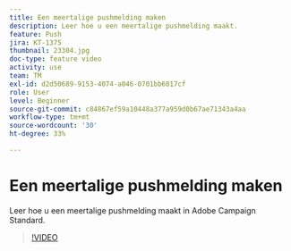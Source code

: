 ```yaml
---
title: Een meertalige pushmelding maken
description: Leer hoe u een meertalige pushmelding maakt.
feature: Push
jira: KT-1375
thumbnail: 23304.jpg
doc-type: feature video
activity: use
team: TM
exl-id: d2d50689-9153-4074-a046-0701bb6017cf
role: User
level: Beginner
source-git-commit: c84867ef59a10448a377a959d0b67ae71343a4aa
workflow-type: tm+mt
source-wordcount: '30'
ht-degree: 33%

---
```


# Een meertalige pushmelding maken

Leer hoe u een meertalige pushmelding maakt in Adobe Campaign Standard.

>[!VIDEO](https://video.tv.adobe.com/v/23304?quality=12&learn=on)
